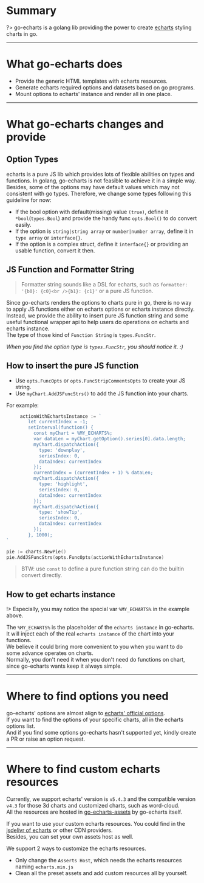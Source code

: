 # Summary

?> go-echarts is a golang lib providing the power to create [echarts](https://echarts.apache.org/) styling charts in go.

---

# What go-echarts does

- Provide the generic HTML templates with echarts resources.
- Generate echarts required options and datasets based on go programs.
- Mount options to echarts' instance and render all in one place.

---

# What go-echarts changes and provide

## Option Types

echarts is a pure JS lib which provides lots of flexible abilities on types and functions. 
In golang, go-echarts is not feasible to achieve it in a simple way.
Besides, some of the options may have default values which may not consistent with go types.
Therefore, we change some types following this guideline for now:

- If the bool option with default(missing) value `(true)`, define it `*bool`(`types.Bool`) and provide the
  handy func `opts.Bool()` to do convert easily.
- If the option is `string|string array` or `number|number array`, define it in `type array` or `interface{}`.
- If the option is a complex struct, define it `interface{}` or providing an usable function, convert it then.

## JS Function and Formatter String

> Formatter string sounds like a DSL for echarts, such as `formatter: '{b0}: {c0}<br />{b1}: {c1}'` or a pure JS
> function.

Since go-echarts renders the options to charts pure in go,
there is no way to apply JS functions either on echarts options or echarts instance directly.  
Instead, we provide the ability to insert pure JS function string
and some useful functional wrapper api to help users do operations on echarts and echarts instance.  
The type of those kind of `Function String` is `types.FuncStr`.

*When you find the option type is `types.FuncStr`, you should notice it. :)*

## How to insert the pure JS function

- Use `opts.FuncOpts` or `opts.FuncStripCommentsOpts` to create your JS string.
- Use `myChart.AddJSFuncStrs()` to add the JS function into your charts.

For example:

```go
     actionWithEchartsInstance := `
		let currentIndex = -1;
		setInterval(function() {
		  const myChart = %MY_ECHARTS%;
		  var dataLen = myChart.getOption().series[0].data.length;
		  myChart.dispatchAction({
			type: 'downplay',
			seriesIndex: 0,
			dataIndex: currentIndex
		  });
		  currentIndex = (currentIndex + 1) % dataLen;
		  myChart.dispatchAction({
			type: 'highlight',
			seriesIndex: 0,
			dataIndex: currentIndex
		  });
		  myChart.dispatchAction({
			type: 'showTip',
			seriesIndex: 0,
			dataIndex: currentIndex
		  });
		}, 1000);
`

pie := charts.NewPie()
pie.AddJSFuncStrs(opts.FuncOpts(actionWithEchartsInstance)
```

> BTW: use `const` to define a pure function string can do the builtin convert directly.

## How to get echarts instance

!> Especially, you may notice the special var `%MY_ECHARTS%` in the example above.

The `%MY_ECHARTS%` is the placeholder of the `echarts instance` in go-echarts.  
It will inject each of the real `echarts instance` of the chart into your functions.  
We believe it could bring more convenient to you when you want to do some advance operates on charts.  
Normally, you don't need it when you don't need do functions on chart, since go-echarts wants keep it always simple.

---

# Where to find options you need  

go-echarts' options are almost align to [echarts' official options](https://echarts.apache.org/en/option.html#title).  
If you want to find the options of your specific charts, all in the echarts options list.  
And if you find some options go-echarts hasn't supported yet, kindly create a PR or raise an option request.

---

# Where to find custom echarts resources

Currently, we support echarts' version is `v5.4.3` and
the compatible version `v4.3` for those 3d charts and customized charts, such as word-cloud.  
All the resources are hosted in [go-echarts-assets](https://github.com/go-echarts/go-echarts-assets) by go-echarts
itself.

If you want to use your custom echarts resources.
You could find in the [jsdelivr of echarts](https://www.jsdelivr.com/package/npm/echarts) or other CDN providers.  
Besides, you can set your own assets host as well.

We support 2 ways to customize the echarts resources.

- Only change the `Asserts Host`, which needs the echarts resources naming `echarts.min.js`
- Clean all the preset assets and add custom resources all by yourself.



